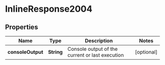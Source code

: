 
# InlineResponse2004

## Properties
Name | Type | Description | Notes
------------ | ------------- | ------------- | -------------
**consoleOutput** | **String** | Console output of the current or last execution |  [optional]



